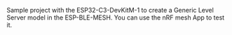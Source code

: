 Sample project with the ESP32-C3-DevKitM-1 to create a Generic Level Server model in the ESP-BLE-MESH.
You can use the nRF mesh App to test it.
